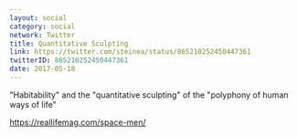 ```yaml
---
layout: social
category: social
network: Twitter
title: Quantitative Sculpting
link: https://twitter.com/steinea/status/865210252450447361
twitterID: 865210252450447361
date: 2017-05-18
---
```


"Habitability" and the "quantitative sculpting" of the "polyphony of human ways of life"

<https://reallifemag.com/space-men/>
